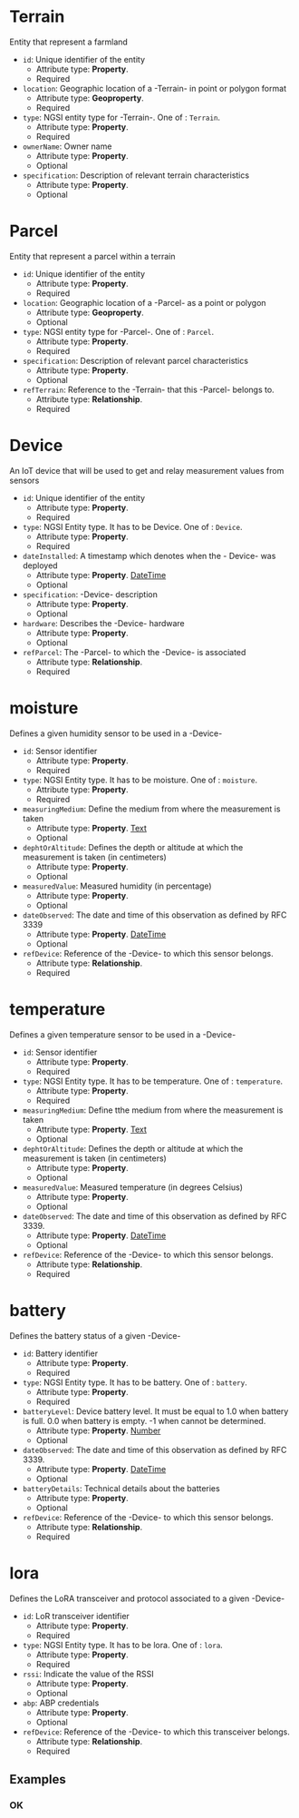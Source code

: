 # Terrain

Entity that represent a farmland
-  `id`: Unique identifier of the entity
   -  Attribute type: **Property**. 
   -  Required
-  `location`: Geographic location of a -Terrain- in point or polygon format
   -  Attribute type: **Geoproperty**. 
   -  Required
-  `type`: NGSI entity type for -Terrain-. One of : `Terrain`.
   -  Attribute type: **Property**. 
   -  Required
-  `ownerName`: Owner name
   -  Attribute type: **Property**. 
   -  Optional
-  `specification`: Description of relevant terrain characteristics
   -  Attribute type: **Property**. 
   -  Optional



# Parcel

Entity that represent a parcel within a terrain
-  `id`: Unique identifier of the entity
   -  Attribute type: **Property**. 
   -  Required
-  `location`: Geographic location of a -Parcel- as a point or polygon
   -  Attribute type: **Geoproperty**. 
   -  Optional
-  `type`: NGSI entity type for -Parcel-. One of : `Parcel`.
   -  Attribute type: **Property**. 
   -  Required
-  `specification`: Description of relevant parcel characteristics
   -  Attribute type: **Property**. 
   -  Optional
-  `refTerrain`: Reference to the -Terrain- that this -Parcel- belongs to.
   -  Attribute type: **Relationship**. 
   -  Required



# Device

An IoT device that will be used to get and relay measurement values from sensors
-  `id`: Unique identifier of the entity
   -  Attribute type: **Property**. 
   -  Required
-  `type`: NGSI Entity type. It has to be Device. One of : `Device`.
   -  Attribute type: **Property**. 
   -  Required
-  `dateInstalled`: A timestamp which denotes when the - Device- was deployed
   -  Attribute type: **Property**. [DateTime](https://schema.org/DateTime)
   -  Optional
-  `specification`: -Device- description
   -  Attribute type: **Property**. 
   -  Optional
-  `hardware`: Describes the -Device- hardware
   -  Attribute type: **Property**. 
   -  Optional
-  `refParcel`: The -Parcel- to which the -Device- is associated
   -  Attribute type: **Relationship**. 
   -  Required



# moisture

Defines a given humidity sensor to be used in a -Device-
-  `id`: Sensor identifier
   -  Attribute type: **Property**. 
   -  Required
-  `type`: NGSI Entity type. It has to be moisture. One of : `moisture`.
   -  Attribute type: **Property**. 
   -  Required
-  `measuringMedium`: Define the medium from where the measurement is taken
   -  Attribute type: **Property**. [Text](https://schema.org/Text)
   -  Optional
-  `dephtOrAltitude`: Defines the depth or altitude at which the measurement is taken (in centimeters)
   -  Attribute type: **Property**. 
   -  Optional
-  `measuredValue`: Measured humidity (in percentage)
   -  Attribute type: **Property**. 
   -  Optional
-  `dateObserved`: The date and time of this observation as defined by RFC 3339
   -  Attribute type: **Property**. [DateTime](https://schema.org/DateTime)
   -  Optional
-  `refDevice`: Reference of the -Device- to which this sensor belongs.
   -  Attribute type: **Relationship**. 
   -  Required



# temperature

Defines a given temperature sensor to be used in a -Device-
-  `id`: Sensor identifier
   -  Attribute type: **Property**. 
   -  Required
-  `type`: NGSI Entity type. It has to be temperature. One of : `temperature`.
   -  Attribute type: **Property**. 
   -  Required
-  `measuringMedium`: Define tthe medium from where the measurement is taken
   -  Attribute type: **Property**. [Text](https://schema.org/Text)
   -  Optional
-  `dephtOrAltitude`: Defines the depth or altitude at which the measurement is taken (in centimeters)
   -  Attribute type: **Property**. 
   -  Optional
-  `measuredValue`: Measured temperature (in degrees Celsius)
   -  Attribute type: **Property**. 
   -  Optional
-  `dateObserved`: The date and time of this observation as defined by RFC 3339.
   -  Attribute type: **Property**. [DateTime](https://schema.org/DateTime)
   -  Optional
-  `refDevice`: Reference of the -Device- to which this sensor belongs.
   -  Attribute type: **Relationship**. 
   -  Required



# battery

Defines the battery status of a given -Device-
-  `id`: Battery identifier
   -  Attribute type: **Property**. 
   -  Required
-  `type`: NGSI Entity type. It has to be battery. One of : `battery`.
   -  Attribute type: **Property**. 
   -  Required
-  `batteryLevel`: Device battery level. It must be equal to 1.0 when battery is full. 0.0 when battery is empty. -1 when cannot be determined.
   -  Attribute type: **Property**. [Number](https://schema.org/Number)
   -  Optional
-  `dateObserved`: The date and time of this observation as defined by RFC 3339.
   -  Attribute type: **Property**. [DateTime](https://schema.org/DateTime)
   -  Optional
-  `batteryDetails`: Technical details about the batteries
   -  Attribute type: **Property**. 
   -  Optional
-  `refDevice`: Reference of the -Device- to which this sensor belongs.
   -  Attribute type: **Relationship**. 
   -  Required



# lora

Defines the LoRA transceiver and protocol associated to a given -Device-
-  `id`: LoR transceiver identifier
   -  Attribute type: **Property**. 
   -  Required
-  `type`: NGSI Entity type. It has to be lora. One of : `lora`.
   -  Attribute type: **Property**. 
   -  Required
-  `rssi`: Indicate the value of the RSSI
   -  Attribute type: **Property**. 
   -  Optional
-  `abp`: ABP credentials
   -  Attribute type: **Property**. 
   -  Optional
-  `refDevice`: Reference of the -Device- to which this transceiver belongs.
   -  Attribute type: **Relationship**. 
   -  Required



## Examples

### OK



